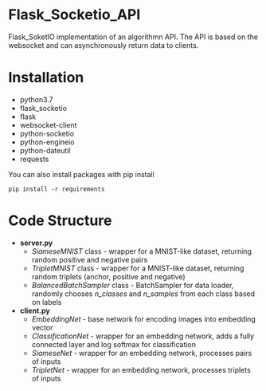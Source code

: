 # Flask_Socketio_API
Flask_SoketIO implementation of an algorithmn API. The API is based on the websocket and can asynchronously return data to clients.


# Installation
+ python3.7
+ flask_socketio
+ flask
+ websocket-client
+ python-socketio
+ python-engineio
+ python-dateutil
+ requests

You can also install packages with pip install
```pyhon
pip install -r requirements
```

# Code Structure
- **server.py**
  - *SiameseMNIST* class - wrapper for a MNIST-like dataset, returning random positive and negative pairs
  - *TripletMNIST* class - wrapper for a MNIST-like dataset, returning random triplets (anchor, positive and negative)
  - *BalancedBatchSampler* class - BatchSampler for data loader, randomly chooses *n_classes* and *n_samples* from each class based on labels
- **client.py**
  - *EmbeddingNet* - base network for encoding images into embedding vector
  - *ClassificationNet* - wrapper for an embedding network, adds a fully connected layer and log softmax for classification
  - *SiameseNet* - wrapper for an embedding network, processes pairs of inputs
  - *TripletNet* - wrapper for an embedding network, processes triplets of inputs
